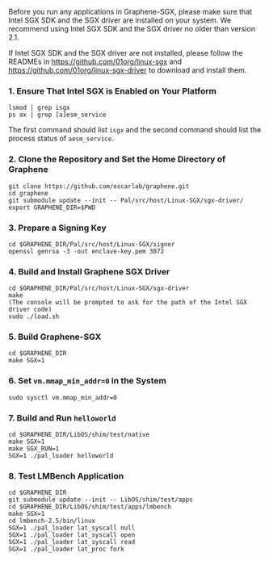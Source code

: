 Before you run any applications in Graphene-SGX, please make sure that Intel SGX SDK and the SGX
driver are installed on your system. We recommend using Intel SGX SDK and the SGX driver no older
than version 2.1.

If Intel SGX SDK and the SGX driver are not installed, please follow the READMEs in
<https://github.com/01org/linux-sgx> and <https://github.com/01org/linux-sgx-driver> to download
and install them.

### 1. Ensure That Intel SGX is Enabled on Your Platform

    lsmod | grep isgx
    ps ax | grep [a]esm_service

The first command should list `isgx` and the second command should list the process status of
`aesm_service`.

### 2. Clone the Repository and Set the Home Directory of Graphene

    git clone https://github.com/oscarlab/graphene.git
    cd graphene
    git submodule update --init -- Pal/src/host/Linux-SGX/sgx-driver/
    export GRAPHENE_DIR=$PWD

### 3. Prepare a Signing Key

    cd $GRAPHENE_DIR/Pal/src/host/Linux-SGX/signer
    openssl genrsa -3 -out enclave-key.pem 3072

### 4. Build and Install Graphene SGX Driver

    cd $GRAPHENE_DIR/Pal/src/host/Linux-SGX/sgx-driver
    make
    (The console will be prompted to ask for the path of the Intel SGX driver code)
    sudo ./load.sh

### 5. Build Graphene-SGX

    cd $GRAPHENE_DIR
    make SGX=1

### 6. Set `vm.mmap_min_addr=0` in the System

    sudo sysctl vm.mmap_min_addr=0

### 7. Build and Run `helloworld`

    cd $GRAPHENE_DIR/LibOS/shim/test/native
    make SGX=1
    make SGX_RUN=1
    SGX=1 ./pal_loader helloworld

### 8. Test LMBench Application

    cd $GRAPHENE_DIR
    git submodule update --init -- LibOS/shim/test/apps
    cd $GRAPHENE_DIR/LibOS/shim/test/apps/lmbench
    make SGX=1
    cd lmbench-2.5/bin/linux
    SGX=1 ./pal_loader lat_syscall null
    SGX=1 ./pal_loader lat_syscall open
    SGX=1 ./pal_loader lat_syscall read
    SGX=1 ./pal_loader lat_proc fork

